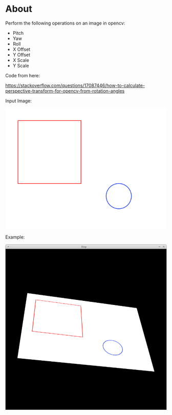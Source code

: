 # About

Perform the following operations on an image in opencv:
* Pitch
* Yaw
* Roll
* X Offset
* Y Offset
* X Scale
* Y Scale

Code from here:

https://stackoverflow.com/questions/17087446/how-to-calculate-perspective-transform-for-opencv-from-rotation-angles


Input Image:

![Example Image](image.png "Example Image")


Example:

![Example Image](README/screenshot.png "Example Image")